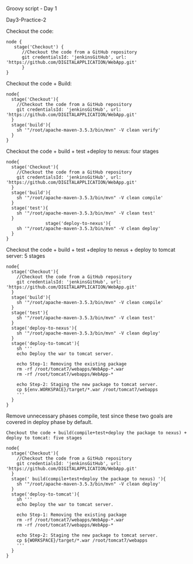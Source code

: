 Groovy script - Day 1

Day3-Practice-2

Checkout the code:

    node {
       stage('Checkout') {
          //Checkout the code from a GitHub repository
          git credentialsId: 'jenkinsGitHub', url: 'https://github.com/DIGITALAPPLICATION/WebApp.git'
          }
    }
Checkout the code + Build:

    node{
      stage('Checkout'){
        //Checkout the code from a GitHub repository
        git credentialsId: 'jenkinsGitHub', url: 'https://github.com/DIGITALAPPLICATION/WebApp.git'
      }
      stage('build'){
        sh '"/root/apache-maven-3.5.3/bin/mvn" -V clean verify'
      }
    }
Checkout the code + build + test +deploy to nexus: four stages

    node{
      stage('Checkout'){
        //Checkout the code from a GitHub repository
        git credentialsId: 'jenkinsGitHub', url: 'https://github.com/DIGITALAPPLICATION/WebApp.git'
      }
      stage('build'){
        sh '"/root/apache-maven-3.5.3/bin/mvn" -V clean compile'
      }
      stage('test'){
        sh '"/root/apache-maven-3.5.3/bin/mvn" -V clean test'
      }
                   stage('deploy-to-nexus'){
        sh '"/root/apache-maven-3.5.3/bin/mvn" -V clean deploy'
      }
    }
Checkout the code + build + test +deploy to nexus + deploy to tomcat server: 5 stages

    node{
      stage('Checkout'){
        //Checkout the code from a GitHub repository
        git credentialsId: 'jenkinsGitHub', url: 'https://github.com/DIGITALAPPLICATION/WebApp.git'
      }
      stage('build'){
        sh '"/root/apache-maven-3.5.3/bin/mvn" -V clean compile'
      }
      stage('test'){
        sh '"/root/apache-maven-3.5.3/bin/mvn" -V clean test'
      }
      stage('deploy-to-nexus'){
        sh '"/root/apache-maven-3.5.3/bin/mvn" -V clean deploy'
      }
      stage('deploy-to-tomcat'){
        sh '''
        echo Deploy the war to tomcat server.

        echo Step-1: Removing the existing package
        rm -rf /root/tomcat7/webapps/WebApp-*.war
        rm -rf /root/tomcat7/webapps/WebApp-*

        echo Step-2: Staging the new package to tomcat server.
        cp ${env.WORKSPACE}/target/*.war /root/tomcat7/webapps
        '''
      }
    }
Remove unnecessary phases compile, test since these two goals are covered in deploy phase by default.

    Checkout the code + build(compile+test+deploy the package to nexus) + deploy to tomcat: five stages

    node{
      stage('Checkout'){
        //Checkout the code from a GitHub repository
        git credentialsId: 'jenkinsGitHub', url: 'https://github.com/DIGITALAPPLICATION/WebApp.git'
      }
      stage(' build(compile+test+deploy the package to nexus) '){
        sh '"/root/apache-maven-3.5.3/bin/mvn" -V clean deploy'
      }
      stage('deploy-to-tomcat'){
        sh '''
        echo Deploy the war to tomcat server.

        echo Step-1: Removing the existing package
        rm -rf /root/tomcat7/webapps/WebApp-*.war
        rm -rf /root/tomcat7/webapps/WebApp-*

        echo Step-2: Staging the new package to tomcat server.
        cp ${WORKSPACE}/target/*.war /root/tomcat7/webapps
        '''
      }
    }
